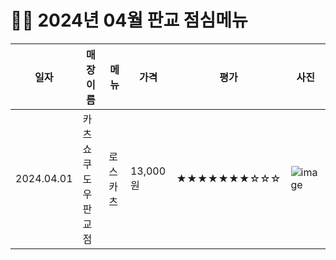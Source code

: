 # 🥘🍳 2024년 04월 판교 점심메뉴
|일자|매장이름|메뉴|가격|평가|사진|
|--|--|--|--|--|--|
|2024.04.01|카츠쇼쿠도우 판교점|로스카츠|13,000원|★★★★★★★☆☆☆|![image](https://github.com/hanjoongcho/CheatSheet/assets/7098851/c783739e-7d19-43cf-8a47-462768580e13)|

